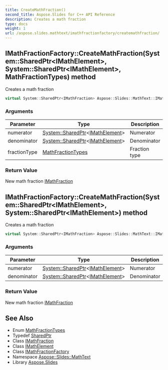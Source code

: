```yaml
---
title: CreateMathFraction()
second_title: Aspose.Slides for C++ API Reference
description: Creates a math fraction
type: docs
weight: 1
url: /aspose.slides.mathtext/imathfractionfactory/createmathfraction/
---
```

## IMathFractionFactory::CreateMathFraction(System::SharedPtr\<IMathElement\>, System::SharedPtr\<IMathElement\>, MathFractionTypes) method


Creates a math fraction

```cpp
virtual System::SharedPtr<IMathFraction> Aspose::Slides::MathText::IMathFractionFactory::CreateMathFraction(System::SharedPtr<IMathElement> numerator, System::SharedPtr<IMathElement> denominator, MathFractionTypes fractionType)=0
```


### Arguments

| Parameter | Type | Description |
| --- | --- | --- |
| numerator | [System::SharedPtr](../../../system/sharedptr/)\<[IMathElement](../../imathelement/)\> | Numerator |
| denominator | [System::SharedPtr](../../../system/sharedptr/)\<[IMathElement](../../imathelement/)\> | Denominator |
| fractionType | [MathFractionTypes](../../mathfractiontypes/) | Fraction type |

### Return Value

New math fraction [IMathFraction](../../imathfraction/)

## IMathFractionFactory::CreateMathFraction(System::SharedPtr\<IMathElement\>, System::SharedPtr\<IMathElement\>) method


Creates a math fraction

```cpp
virtual System::SharedPtr<IMathFraction> Aspose::Slides::MathText::IMathFractionFactory::CreateMathFraction(System::SharedPtr<IMathElement> numerator, System::SharedPtr<IMathElement> denominator)=0
```


### Arguments

| Parameter | Type | Description |
| --- | --- | --- |
| numerator | [System::SharedPtr](../../../system/sharedptr/)\<[IMathElement](../../imathelement/)\> | Numerator |
| denominator | [System::SharedPtr](../../../system/sharedptr/)\<[IMathElement](../../imathelement/)\> | Denominator |

### Return Value

New math fraction [IMathFraction](../../imathfraction/)

## See Also

* Enum [MathFractionTypes](../../mathfractiontypes/)
* Typedef [SharedPtr](../../../system/sharedptr/)
* Class [IMathFraction](../../imathfraction/)
* Class [IMathElement](../../imathelement/)
* Class [IMathFractionFactory](../)
* Namespace [Aspose::Slides::MathText](../../)
* Library [Aspose.Slides](../../../)
